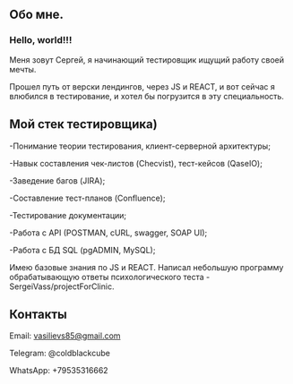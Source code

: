 ## Обо мне.

### Hello, world!!!
Меня зовут Сергей, я начинающий тестировщик ищущий работу своей мечты.

Прошел путь от верски лендингов, через JS и REACT, и вот сейчас я влюбился в тестирование, и хотел бы погрузится в эту специальность.

## Мой стек тестировщика)
-Понимание теории тестирования, клиент-серверной архитектуры;

-Навык составления чек-листов (Checvist), тест-кейсов (QaseIO);

-Заведение багов (JIRA);

-Составление тест-планов (Confluence);

-Тестирование документации;

-Работа с API (POSTMAN, cURL, swagger, SOAP UI);

-Работа с БД SQL (pgADMIN, MySQL);

Имею базовые знания по JS и REACT. Написал небольшую программу обрабатывающую ответы психологического теста - SergeiVass/projectForClinic.

## Контакты
Email: vasilievs85@gmail.com

Telegram: @coldblackcube

WhatsApp: +79535316662
